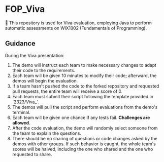 # FOP_Viva

🌱 This repository is used for Viva evaluation, employing Java to perform automatic assessments on WIX1002 (Fundamentals of Programming).

## Guidance

During the Viva presentation:

1. The demo will instruct each team to make necessary changes to adapt their code to the requirements.
2. Each team will be given 10 minutes to modify their code; afterward, the demos will begin the evaluation.
3. If a team hasn't pushed the code to the forked repository and requested pull requests, the entire team will receive a score of 0.
4. Each team must submit their script following the template provided in '2323/Viva_'.
5. The demos will pull the script and perform evaluations from the demo's terminal.
6. Each team will be given one chance if any tests fail. **Challenges are allowed**.
7. After the code evaluation, the demo will randomly select someone from the team to explain the questions.
8. There should be no sharing of questions or code changes asked by the demos with other groups. If such behavior is caught, the whole team's scores will be halved, including the one who shared and the one who requested to share.
